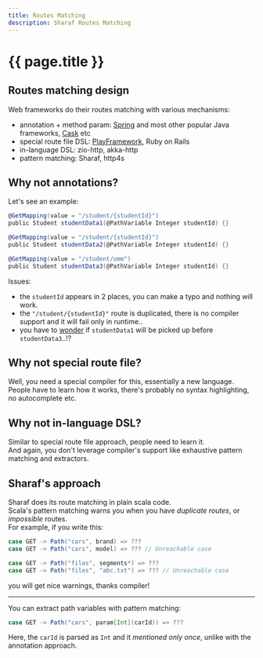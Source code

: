 ```yaml
---
title: Routes Matching
description: Sharaf Routes Matching
---
```


# {{ page.title }}


## Routes matching design

Web frameworks do their routes matching with various mechanisms:
- annotation + method param: [Spring](https://spring.io/guides/tutorials/rest/) and most other popular Java frameworks, [Cask](https://com-lihaoyi.github.io/cask/) etc
- special route file DSL: [PlayFramework](https://www.playframework.com/documentation/2.9.x/ScalaRouting#The-routes-file-syntax), Ruby on Rails
- in-language DSL: zio-http, akka-http
- pattern matching: Sharaf, http4s


## Why not annotations?

Let's see an example:
```scala
@GetMapping(value = "/student/{studentId}")
public Student studentData1(@PathVariable Integer studentId) {}

@GetMapping(value = "/student/{studentId}")
public Student studentData2(@PathVariable Integer studentId) {}

@GetMapping(value = "/student/umm")
public Student studentData3(@PathVariable Integer studentId) {}
```
Issues:
- the `studentId` appears in 2 places, you can make a typo and nothing will work.
- the `"/student/{studentId}"` route is duplicated, there is no compiler support and it will fail only in runtime..
- you have to [wonder](https://stackoverflow.com/questions/2326912/ordered-requestmapping-in-spring-mvc) if `studentData1` will be picked up before `studentData3`..!?


## Why not special route file?
Well, you need a special compiler for this, essentially a new language.  
People have to learn how it works, there's probably no syntax highlighting, no autocomplete etc.


## Why not in-language DSL?
Similar to special route file approach, people need to learn it.  
And again, you don't leverage compiler's support like exhaustive pattern matching and extractors.
 

## Sharaf's approach

Sharaf does its route matching in plain scala code.  
Scala's pattern matching warns you when you have *duplicate routes*, or *impossible* routes.  
For example, if you write this:
```scala
case GET -> Path("cars", brand) => ???
case GET -> Path("cars", model) => ??? // Unreachable case

case GET -> Path("files", segments*) => ???
case GET -> Path("files", "abc.txt") => ??? // Unreachable case
```
you will get nice warnings, thanks compiler!

---
You can extract path variables with pattern matching:
```scala
case GET -> Path("cars", param[Int](carId)) => ???
```
Here, the `carId` is parsed as `Int` and it *mentioned only once*, unlike with the annotation approach.

